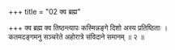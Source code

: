 +++
title = "02 क्व ब्रह्म"

+++
क्व ब्रह्म क्व तिष्ठन्त्यापः कस्मिन्नङ्गे दिशो अस्य प्रतिष्ठिताः ।  
कतमदङ्गमनु सञ्चरेते अहोरात्रे संविदाने समानम् ॥ २ ॥